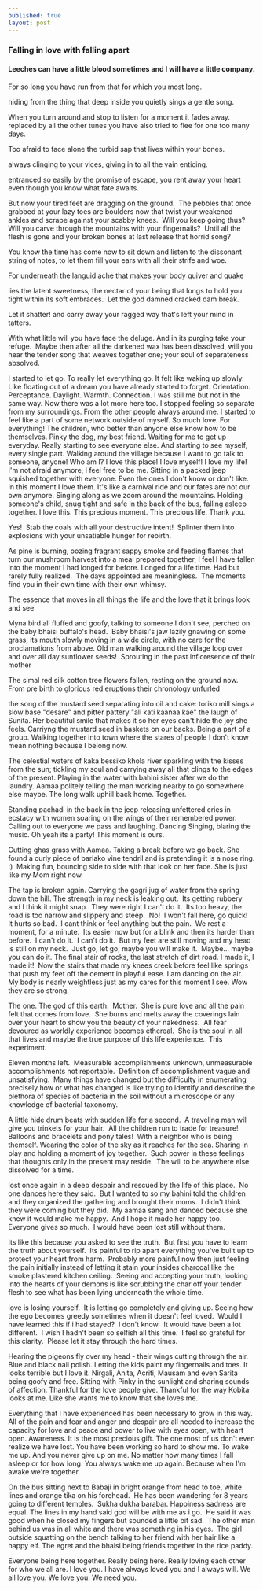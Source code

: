 ```yaml
---
published: true
layout: post
---
```

### Falling in love with falling apart

#### Leeches can have a little blood sometimes and I will have a little company.

For so long you have run from that for which you most long.

hiding from the thing that deep inside you quietly sings a gentle song.

When you turn around and stop to listen for a moment it fades away. replaced by all the other tunes you have also tried to flee for one too many days.

Too afraid to face alone the turbid sap that lives within your bones.

always clinging to your vices, giving in to all the vain enticing.

entranced so easily by the promise of escape, you rent away your heart even though you know what fate awaits.

But now your tired feet are dragging on the ground.  The pebbles that once grabbed at your lazy toes are boulders now that twist your weakened ankles and scrape against your scabby knees.  Will you keep going thus?  Will you carve through the mountains with your fingernails?  Until all the flesh is gone and your broken bones at last release that horrid song?

You know the time has come now to sit down and listen to the dissonant string of notes, to let them fill your ears with all their strife and woe.

For underneath the languid ache that makes your body quiver and quake

lies the latent sweetness, the nectar of your being that longs to hold you tight within its soft embraces.  Let the god damned cracked dam break.

Let it shatter! and carry away your ragged way that's left your mind in tatters.

With what little will you have face the deluge. And in its purging take your refuge.  Maybe then after all the darkened wax has been dissolved, will you hear the tender song that weaves together one; your soul of separateness absolved.

I started to let go.  To really let everything go.  It felt like waking up slowly.  Like floating out of a dream you have already started to forget.  Orientation.  Perceptance.  Daylight.  Warmth.  Connection.  I was still me but not in the same way.  Now there was a lot more here too.  I stopped feeling so separate from my surroundings.  From the other people always around me.  I started to feel like a part of some network outside of myself.  So much love.  For everything!  The children, who better than anyone else know how to be themselves.  Pinky the dog, my best friend.  Waiting for me to get up everyday.  Really starting to see everyone else.  And starting to see myself, every single part.  Walking around the village because I want to go talk to someone, anyone!  Who am I?  I love this place!  I love myself!  I love my life!  I'm not afraid anymore, I feel free to be me.  Sitting in a packed jeep squished together with everyone.  Even the ones I don't know or don't like.  In this moment I love them.  It's like a carnival ride and our fates are not our own anymore.  Singing along as we zoom around the mountains.  Holding someone's child, snug tight and safe in the back of the bus, falling asleep together.  I love this.  This precious moment.  This precious life.   Thank you.



Yes!  Stab the coals with all your destructive intent!  Splinter them into explosions with your unsatiable hunger for rebirth.

As pine is burning, oozing fragrant sappy smoke and feeding flames that turn our mushroom harvest into a meal prepared together, I feel I have fallen into the moment I had longed for before.  Longed for a life time.  Had but rarely fully realized.  The days appointed are meaningless.  The moments find you in their own time with their own whimsy.  

The essence that moves in all things
the life and the love that it brings
look and see



Myna bird all fluffed and goofy, talking to someone I don't see, perched on the baby bhaisi buffalo's head.  Baby bhaisi's jaw lazily gnawing on some grass, its mouth slowly moving in a wide circle, with no care for the proclamations from above.
Old man walking around the village loop over and over all day
sunflower seeds!  Sprouting in the past infloresence of their mother

The simal red silk cotton tree flowers fallen, resting on the ground now. From pre birth to glorious red eruptions their chronology unfurled

the song of the mustard seed separating into oil and cake: toriko mill sings a slow base "desare" and pitter pattery "ali kati kaanaa kae"  the laugh of Sunita.  Her beautiful smile that makes it so her eyes can't hide the joy she feels.  Carriyng the mustard seed in baskets on our backs.  Being a part of a group.  Walking together into town where the stares of people I don't know mean nothing because I belong now.

The celestial waters of kaka bessiko khola river sparkling with the kisses from the sun; tickling my soul and carrying away all that clings to the edges of the present.  Playing in the water with bahini sister after we do the laundry.  Aamaa politely telling the man working nearby to go somewhere else maybe.  The long walk uphill back home.  Together.

Standing pachadi in the back in the jeep releasing unfettered cries in ecstacy with women soaring on the wings of their remembered power.  Calling out to everyone we pass and laughing.  Dancing Singing, blaring the music.  Oh yeah its a party!  This moment is ours.

Cutting ghas grass with Aamaa.  Taking a break before we go back.  She found a curly piece of barlako vine tendril and is pretending it is a nose ring. :)  Making fun, bouncing side to side with that look on her face. She is just like my Mom right now.

The tap is broken again.  Carrying the gagri jug of water from the spring down the hill.  The strength in my neck is leaking out.  Its getting rubbery and I think it might snap.  They were right I can't do it.  Its too heavy, the road is too narrow and slippery and steep.  No!  I won't fall here, go quick!  It hurts so bad.  I cant think or feel anything but the pain.  We rest a moment, for a minute.  Its easier now but for a blink and then its harder than before.  I can't do it.  I can't do it.  But my feet are still moving and my head is still on my neck.  Just go, let go, maybe you will make it.  Maybe... maybe you can do it.   The final stair of rocks, the last stretch of dirt road.  I made it, I made it!  Now the stairs that made my knees creek before feel like springs that push my feet off the cement in playful ease. I am dancing on the air.  My body is nearly weightless just as my cares for this moment I see.  Wow they are so strong.

The one.  The god of this earth.  Mother.  She is pure love and all the pain felt that comes from love.  She burns and melts away the coverings lain over your heart to show you the beauty of your nakedness.  All fear devoured as worldly experience becomes ethereal.  She is the soul in all that lives and maybe the true purpose of this life experience.  This experiment.

Eleven months left.  Measurable accomplishments unknown, unmeasurable accomplishments not reportable.  Definition of accomplishment vague and unsatisfying.  Many things have changed but the difficulty in enumerating precisely how or what has changed is like trying to identify and describe the plethora of species of bacteria in the soil without a microscope or any knowledge of bacterial taxonomy.

A little hide drum beats with sudden life for a second.  A traveling man will give you trinkets for your hair.  All the children run to trade for treasure!  Balloons and bracelets and pony tales!  With a neighbor who is being themself.  Wearing the color of the sky as it reaches for the sea.  Sharing in play and holding a moment of joy together.  Such power in these feelings that thoughts only in the present may reside.  The will to be anywhere else dissolved for a time.

lost once again in a deep despair and rescued by the life of this place.  No one dances here they said.  But I wanted to so my bahini told the children and they organized the gathering and brought their moms.  I didn't think they were coming but they did.  My aamaa sang and danced because she knew it would make me happy.  And I hope it made her happy too.  Everyone gives so much.  I would have been lost still without them.

Its like this because you asked to see the truth.  But first you have to learn the truth about yourself.  Its painful to rip apart everything you've built up to protect your heart from harm.  Probably more painful now then just feeling the pain initially instead of letting it stain your insides charcoal like the smoke plastered kitchen ceiling.  Seeing and accepting your truth, looking into the hearts of your demons is like scrubbing the char off your tender flesh to see what has been lying underneath the whole time.

love is losing yourself.  It is letting go completely and giving up.  Seeing how the ego becomes greedy sometimes when it doesn't feel loved.  Would I have learned this if i had stayed?  I don't know.  It would have been a lot different.  I wish I hadn't been so selfish all this time.  I feel so grateful for this clarity.  Please let it stay through the hard times.

Hearing the pigeons fly over my head - their wings cutting through the air.  Blue and black nail polish.  Letting the kids paint my fingernails and toes.  It looks terrible but I love it.  Nirgali, Anita, Acriti, Mausam and even Sarita being goofy and free.  Sitting with Pinky in the sunlight and sharing sounds of affection.  Thankful for the love people give.  Thankful for the way Kobita looks at me.  Like she wants me to know that she loves me.

Everything that I have experienced has been necessary to grow in this way.  All of the pain and fear and anger and despair are all needed to increase the capacity for love and peace and power to live with eyes open, with heart open.  Awareness.  It is the most precious gift. The one most of us don't even realize we have lost. You have been working so hard to show me.  To wake me up.  And you never give up on me.  No matter how many times I fall asleep or for how long.  You always wake me up again. Because when I'm awake we're together.

On the bus sitting next to Babaji in bright orange from head to toe, white lines and orange tika on his forehead.  He has been wandering for 8 years going to different temples.  Sukha dukha barabar.  Happiness sadness are equal.  The lines in my hand said god will be with me as i go.  He said it was good when he closed my fingers but sounded a little bit sad.  The other man behind us was in all white and there was something in his eyes.  The girl outside squatting on the bench talking to her friend with her hair like a happy elf. The egret and the bhaisi being friends together in the rice paddy.

Everyone being here together.  Really being here.  Really loving each other for who we all are.  I love you.  I have always loved you and I always will.  We all love you.  We love you. We need you.

